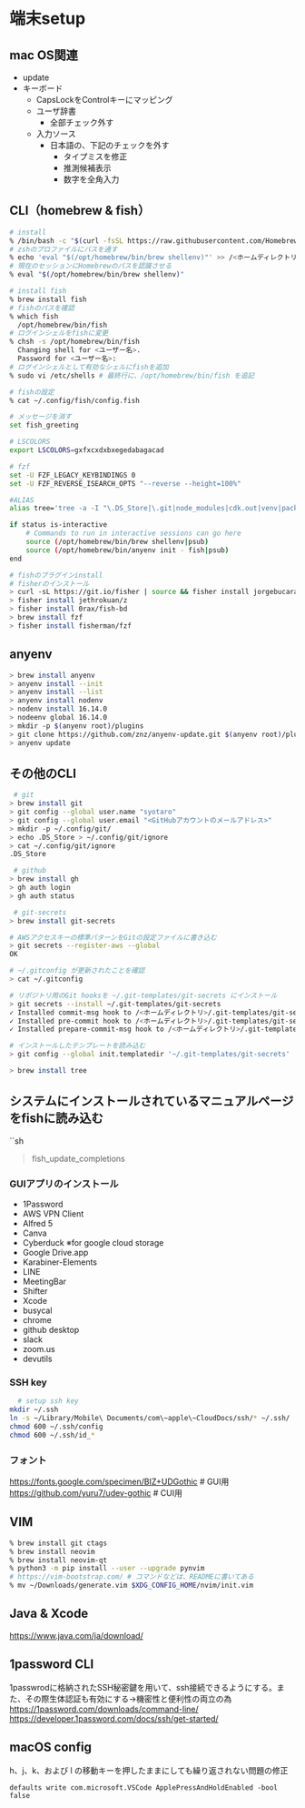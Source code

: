 # 端末setup

## mac OS関連

- update
- キーボード
    - CapsLockをControlキーにマッピング
    - ユーザ辞書
        - 全部チェック外す
    - 入力ソース
        - 日本語の、下記のチェックを外す
            - タイプミスを修正
            - 推測候補表示
            - 数字を全角入力

## CLI（homebrew & fish）

```sh
# install
% /bin/bash -c "$(curl -fsSL https://raw.githubusercontent.com/Homebrew/install/HEAD/install.sh)"
# zshのプロファイルにパスを通す
% echo 'eval "$(/opt/homebrew/bin/brew shellenv)"' >> /<ホームディレクトリ>/.zprofile
# 現在のセッションにHomebrewのパスを認識させる
% eval "$(/opt/homebrew/bin/brew shellenv)"

# install fish
% brew install fish
# fishのパスを確認
% which fish
  /opt/homebrew/bin/fish
# ログインシェルをfishに変更
% chsh -s /opt/homebrew/bin/fish
  Changing shell for <ユーザー名>.
  Password for <ユーザー名>:
# ログインシェルとして有効なシェルにfishを追加
% sudo vi /etc/shells # 最終行に、/opt/homebrew/bin/fish を追記
```

```sh
# fishの設定
% cat ~/.config/fish/config.fish

# メッセージを消す
set fish_greeting

# LSCOLORS
export LSCOLORS=gxfxcxdxbxegedabagacad

# fzf
set -U FZF_LEGACY_KEYBINDINGS 0
set -U FZF_REVERSE_ISEARCH_OPTS "--reverse --height=100%"

#ALIAS
alias tree='tree -a -I "\.DS_Store|\.git|node_modules|cdk.out|venv|package|vendor\/bundle" -N'

if status is-interactive
    # Commands to run in interactive sessions can go here
    source (/opt/homebrew/bin/brew shellenv|psub)
    source (/opt/homebrew/bin/anyenv init - fish|psub)
end
```

```sh
# fishのプラグインinstall
# fisherのインストール
> curl -sL https://git.io/fisher | source && fisher install jorgebucaran/fisher
> fisher install jethrokuan/z
> fisher install 0rax/fish-bd
> brew install fzf
> fisher install fisherman/fzf

```

## anyenv

```sh
> brew install anyenv
> anyenv install --init
> anyenv install --list
> anyenv install nodenv
> nodenv install 16.14.0
> nodeenv global 16.14.0
> mkdir -p $(anyenv root)/plugins
> git clone https://github.com/znz/anyenv-update.git $(anyenv root)/plugins/anyenv-update
> anyenv update
```

## その他のCLI

```sh
 # git
> brew install git
> git config --global user.name "syotaro"
> git config --global user.email "<GitHubアカウントのメールアドレス>"
> mkdir -p ~/.config/git/
> echo .DS_Store > ~/.config/git/ignore
> cat ~/.config/git/ignore
.DS_Store

 # github
> brew install gh
> gh auth login
> gh auth status

 # git-secrets
> brew install git-secrets

# AWSアクセスキーの標準パターンをGitの設定ファイルに書き込む
> git secrets --register-aws --global
OK

# ~/.gitconfig が更新されたことを確認
> cat ~/.gitconfig

# リポジトリ用のGit hooksを ~/.git-templates/git-secrets にインストール
> git secrets --install ~/.git-templates/git-secrets
✓ Installed commit-msg hook to /<ホームディレクトリ>/.git-templates/git-secrets/hooks/commit-msg
✓ Installed pre-commit hook to /<ホームディレクトリ>/.git-templates/git-secrets/hooks/pre-commit
✓ Installed prepare-commit-msg hook to /<ホームディレクトリ>/.git-templates/git-secrets/hooks/prepare-commit-msg

# インストールしたテンプレートを読み込む
> git config --global init.templatedir '~/.git-templates/git-secrets'

```

```sh
> brew install tree
```

## システムにインストールされているマニュアルページをfishに読み込む

``sh
> fish_update_completions

### GUIアプリのインストール

- 1Password
- AWS VPN Client
- Alfred 5
- Canva
- Cyberduck ※for google cloud storage
- Google Drive.app
- Karabiner-Elements
- LINE
- MeetingBar
- Shifter
- Xcode
- busycal
- chrome
- github desktop
- slack
- zoom.us
- devutils

### SSH key

```sh
  # setup ssh key
mkdir ~/.ssh
ln -s ~/Library/Mobile\ Documents/com\~apple\~CloudDocs/ssh/* ~/.ssh/
chmod 600 ~/.ssh/config
chmod 600 ~/.ssh/id_*
```

### フォント

https://fonts.google.com/specimen/BIZ+UDGothic     # GUI用
https://github.com/yuru7/udev-gothic               # CUI用

## VIM

```sh
% brew install git ctags
% brew install neovim
% brew install neovim-qt
% python3 -m pip install --user --upgrade pynvim
# https://vim-bootstrap.com/ # コマンドなどは、READMEに書いてある
% mv ~/Downloads/generate.vim $XDG_CONFIG_HOME/nvim/init.vim

```

## Java & Xcode

https://www.java.com/ja/download/


## 1password CLI
1passwrodに格納されたSSH秘密鍵を用いて、ssh接続できるようにする。また、その際生体認証も有効にする→機密性と便利性の両立の為
https://1password.com/downloads/command-line/
https://developer.1password.com/docs/ssh/get-started/

## macOS config
h、j、k、および l の移動キーを押したままにしても繰り返されない問題の修正

```
defaults write com.microsoft.VSCode ApplePressAndHoldEnabled -bool false
```
